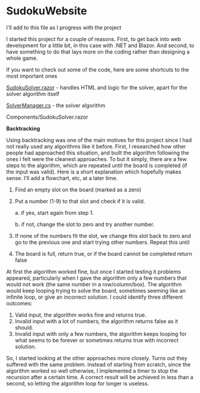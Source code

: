 # SudokuWebsite
I'll add to this file as I progress with the project


I started this project for a couple of reasons. First, to get back into web development for a little bit, in this case with .NET and Blazor. And second, to have something to do that lays more on the coding rather than designing a whole game.


If you want to check out some of the code, here are some shortcuts to the most important ones

[SudokuSolver.razor](Components/SudokuSolver.razor) - handles HTML and logic for the solver, apart for the solver algorithm itself

[SolverManager.cs](Controllers/SolverManager.cs) - the solver algorithm


Components/SudokuSolver.razor




**Backtracking**

Using backtracking was one of the main motives for this project since I had not really used any algorithms like it before. 
First, I researched how other people had approached this situation, and built the algorithm following the ones I felt were the cleanest approaches.
To but it simply, there are a few steps to the algorithm, which are repeated until the board is completed (if the input was valid).  Here is a short explanation which hopefully makes sense. I’ll add a flowchart, etc, at a later time.
1.	Find an empty slot on the board (marked as a zero)
2.	Put a number (1-9) to that slot and check if it is valid.

    a.	if yes, start again from step 1.
    
    b.	if not, change the slot to zero and try another number.
3.	If none of the numbers fit the slot, we change this slot back to zero and go to the previous one and start trying other numbers. Repeat this until
4.	The board is full, return true, or if the board cannot be completed return false

At first the algorithm worked fine, but once I started testing it problems appeared, particularly when I gave the algorithm only a few numbers that would not work (the same number in a row/column/box). The algorithm would keep looping trying to solve the board, sometimes seeming like an infinite loop, or give an incorrect solution. 
I could identify three different outcomes:
1.	Valid input, the algorithm works fine and returns true.
2.	Invalid input with a lot of numbers, the algorithm returns false as it should.
3.	Invalid input with only a few numbers, the algorithm keeps looping for what seems to be forever or sometimes returns true with incorrect solution.

So, I started looking at the other approaches more closely. Turns out they suffered with the same problem. Instead of starting from scratch, since the algorithm worked so well otherwise, I implemented a timer to stop the recursion after a certain time. A correct result will be achieved in less than a second, so letting the algorithm loop for longer is useless.
